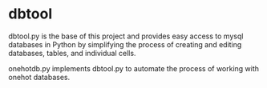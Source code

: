 # dbtool
dbtool.py is the base of this project and provides easy access to mysql databases in Python by simplifying the process of creating and editing databases, tables, and individual cells.

onehotdb.py implements dbtool.py to automate the process of working with onehot databases.
